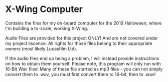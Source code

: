 # X-Wing Computer
Contains the files for my on-board computer for the 2019 Halloween, where I'm building a to-scale, working X-Wing.

Audio Files are provided for this project ONLY! And are not covered under my project liscence. All rights for those files belong to their appropriate owners (most likely Lucasfilm Ltd).

If the audio files end up being a problem, I will instead provide instructions on how to obtain them yourself. Please note, this program will only run with 16-Bit Wav files! Many of these file started as mp3 files - you can not simply convert them to .wav, you must first convert them to 16-bit, then to .wav!